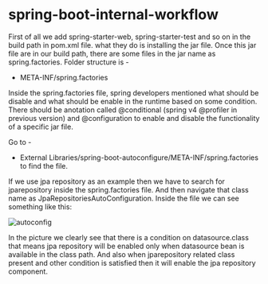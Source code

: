 # spring-boot-internal-workflow

First of all we add spring-starter-web, spring-starter-test and so on in the build path in pom.xml file.
what they do is installing the jar file. Once this jar file are in our build path, there
are some files in the jar name as spring.factories. Folder structure is -

* META-INF/spring.factories

Inside the spring.factories file, spring developers mentioned what should be disable and what should be enable in the runtime based on some condition.
There should be anotation called @conditional (spring v4 @profiler in previous version) and @configuration to enable and disable the functionality of a specific jar file.

Go to -
* External Libraries/spring-boot-autoconfigure/META-INF/spring.factories to find the file.

If we use jpa repository as an example then we have to search for jparepository inside the spring.factories file. And then navigate that class name as JpaRepositoriesAutoConfiguration. Inside the file we can see something like this:

![autoconfig](https://user-images.githubusercontent.com/54987617/203246144-98bfbc08-dbe3-476c-81fd-2137ad257277.jpg)


In the picture we clearly see that there is a condition on datasource.class that means jpa repository will be enabled only when datasource bean is available in the class path. And also when jparepository related class present and other condition is satisfied then it will enable the jpa repository component.
